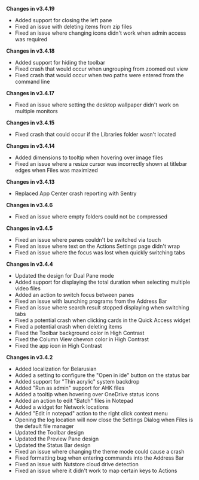 **Changes in v3.4.19**

- Added support for closing the left pane
- Fixed an issue with deleting items from zip files
- Fixed an issue where changing icons didn't work when admin access was required

**Changes in v3.4.18**

- Added support for hiding the toolbar
- Fixed crash that would occur when ungrouping from zoomed out view
- Fixed crash that would occur when two paths were entered from the command line

**Changes in v3.4.17**

- Fixed an issue where setting the desktop wallpaper didn't work on multiple monitors

**Changes in v3.4.15**

- Fixed crash that could occur if the Libraries folder wasn't located

**Changes in v3.4.14**

- Added dimensions to tooltip when hovering over image files
- Fixed an issue where a resize cursor was incorrectly shown at titlebar edges when Files was maximized

**Changes in v3.4.13**

- Replaced App Center crash reporting with Sentry 

**Changes in v3.4.6**

- Fixed an issue where empty folders could not be compressed

**Changes in v3.4.5**

- Fixed an issue where panes couldn't be switched via touch
- Fixed an issue where text on the Actions Settings page didn't wrap
- Fixed an issue where the focus was lost when quickly switching tabs

**Changes in v3.4.4**

- Updated the design for Dual Pane mode
- Added support for displaying the total duration when selecting multiple video files
- Added an action to switch focus between panes
- Fixed an issue with launching programs from the Address Bar
- Fixed an issue where search result stopped displaying when switching tabs
- Fixed a potential crash when clicking cards in the Quick Access widget
- Fixed a potential crash when deleting items
- Fixed the Toolbar background color in High Contrast
- Fixed the Column View chevron color in High Contrast
- Fixed the app icon in High Contrast

**Changes in v3.4.2**

- Added localization for Belarusian
- Added a setting to configure the "Open in ide" button on the status bar
- Added support for "Thin acrylic" system backdrop
- Added "Run as admin" support for AHK files
- Added a tooltip when hovering over OneDrive status icons
- Added an action to edit "Batch" files in Notepad
- Added a widget for Network locations
- Added "Edit in notepad" action to the right click context menu
- Opening the log location will now close the Settings Dialog when Files is the default file manager
- Updated the Toolbar design
- Updated the Preview Pane design
- Updated the Status Bar design
- Fixed an issue where changing the theme mode could cause a crash
- Fixed formatting bug when entering commands into the Address Bar
- Fixed an issue with Nutstore cloud drive detection
- Fixed an issue where it didn't work to map certain keys to Actions
